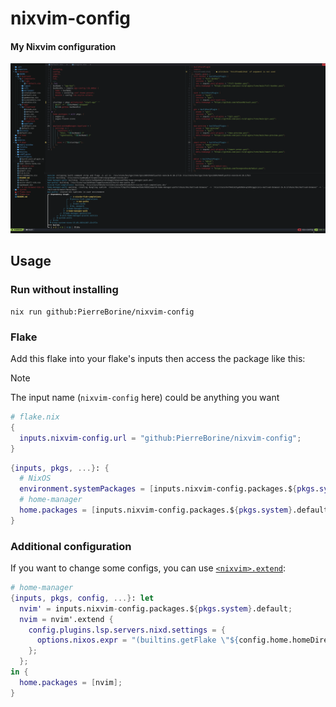 nixvim-config
=============
#### My Nixvim configuration

<div align="center"><img src=".github/assets/1.png" alt="nvim"></div>

## Usage
### Run without installing
```Shell
nix run github:PierreBorine/nixvim-config
```

### Flake
Add this flake into your flake's inputs then access the package like this:
> [!NOTE]
> The input name (`nixvim-config` here) could be anything you want
```Nix
# flake.nix
{
  inputs.nixvim-config.url = "github:PierreBorine/nixvim-config";
}
```

```Nix
{inputs, pkgs, ...}: {
  # NixOS
  environment.systemPackages = [inputs.nixvim-config.packages.${pkgs.system}.default];
  # home-manager
  home.packages = [inputs.nixvim-config.packages.${pkgs.system}.default];
}
```

### Additional configuration
If you want to change some configs, you can use [`<nixvim>.extend`](https://nix-community.github.io/nixvim/platforms/standalone.html#extending-an-existing-configuration):
```Nix
# home-manager
{inputs, pkgs, config, ...}: let
  nvim' = inputs.nixvim-config.packages.${pkgs.system}.default;
  nvim = nvim'.extend {
    config.plugins.lsp.servers.nixd.settings = {
      options.nixos.expr = "(builtins.getFlake \"${config.home.homeDirectory}/nix-config\").nixosConfigurations.nixos.options";
    };
  };
in {
  home.packages = [nvim];
}
```
